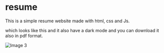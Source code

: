 # resume
This is a simple resume website made with html, css and Js.

which looks like this and it also have a dark mode and you can download it also in pdf format.

![Image 3](https://user-images.githubusercontent.com/68183250/123235249-513f9a00-d4f9-11eb-8b07-14d094f68762.png)
